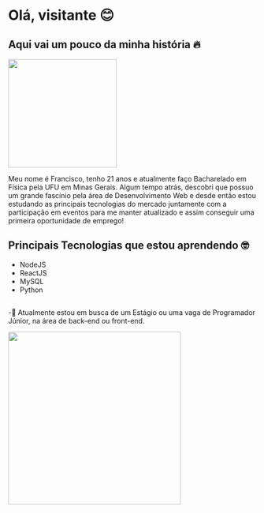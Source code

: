 # Olá, visitante :blush:

## Aqui vai um pouco da minha história :fire:

<img align="center" src="https://user-images.githubusercontent.com/64324517/134450660-c91a9d0b-8247-4d17-af24-e834a59d4226.png" height="220"> 

Meu nome é Francisco, tenho 21 anos e atualmente faço Bacharelado em Física pela UFU em Minas Gerais. Algum tempo atrás, descobri que possuo um grande fascínio pela área de Desenvolvimento Web e desde então estou estudando as principais tecnologias do mercado juntamente com a participação em eventos para me manter atualizado e assim conseguir uma primeira oportunidade de emprego!

  
## Principais Tecnologias que estou aprendendo :nerd_face:

- NodeJS 
- ReactJS
- MySQL 
- Python 

## 
-:briefcase: Atualmente estou em busca de um Estágio ou uma vaga de Programador Júnior, na área de back-end ou front-end.



<img src="https://user-images.githubusercontent.com/64324517/134448776-7ef2908d-64a1-4248-83ff-936df23abe1a.gif" width="350">

